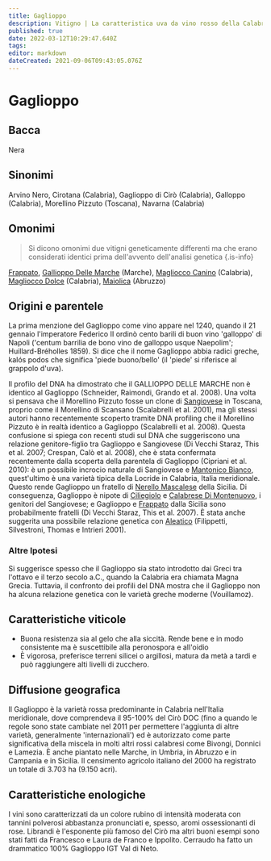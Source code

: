```yaml
---
title: Gaglioppo
description: Vitigno | La caratteristica uva da vino rosso della Calabria
published: true
date: 2022-03-12T10:29:47.640Z
tags: 
editor: markdown
dateCreated: 2021-09-06T09:43:05.076Z
---
```


# Gaglioppo

## Bacca
Nera
## Sinonimi
Arvino Nero, Cirotana (Calabria), Gaglioppo di Cirò (Calabria), Galloppo (Calabria), Morellino Pizzuto (Toscana), Navarna (Calabria)

## Omonimi
> Si dicono omonimi due vitigni geneticamente differenti ma che erano considerati identici prima dell'avvento dell'analisi genetica
{.is-info}

[Frappato](/vitigni/Italia/frappato), [Gallioppo Delle Marche](/vitigni/Italia/gaglioppo-delle-marche) (Marche), [Magliocco Canino](/vitigni/Italia/magliocco-canino) (Calabria), [Magliocco Dolce](/vitigni/Italia/magliocco-dolce) (Calabria), [Maiolica](/vitigni/Italia/maiolica) (Abruzzo)

## Origini e parentele
La prima menzione del Gaglioppo come vino appare nel 1240, quando il 21 gennaio l'imperatore Federico II ordinò cento barili di buon vino 'galloppo' di Napoli ('centum barrilia de bono vino de galloppo usque Naepolim'; Huillard-Bréholles 1859). Si dice che il nome Gaglioppo abbia radici greche, kalós podos che significa 'piede buono/bello' (il 'piede' si riferisce al grappolo d'uva).

Il profilo del DNA ha dimostrato che il GALLIOPPO DELLE MARCHE non è identico al Gaglioppo (Schneider, Raimondi, Grando et al. 2008). Una volta si pensava che il Morellino Pizzuto fosse un clone di [Sangiovese](/vitigni/Italia/sangiovese) in Toscana, proprio come il Morellino di Scansano (Scalabrelli et al. 2001), ma gli stessi autori hanno recentemente scoperto tramite DNA profiling che il Morellino Pizzuto è in realtà identico a Gaglioppo (Scalabrelli et al. 2008). Questa confusione si spiega con recenti studi sul DNA che suggeriscono una relazione genitore-figlio tra Gaglioppo e Sangiovese (Di Vecchi Staraz, This et al. 2007; Crespan, Calò et al. 2008), che è stata confermata recentemente dalla scoperta della parentela di Gaglioppo (Cipriani et al. 2010): è un possibile incrocio naturale di Sangiovese e [Mantonico Bianco](/vitigni/Italia/mantonico-bianco), quest'ultimo è una varietà tipica della Locride in Calabria, Italia meridionale. Questo rende Gaglioppo un fratello di [Nerello Mascalese](/vitigni/Italia/nerello-mascalese.md) della Sicilia. Di conseguenza, Gaglioppo è nipote di [Ciliegiolo](/vitigni/ciliegiolo) e [Calabrese Di Montenuovo](/vitigni/Italia/calabrese-di-montenuovo), i genitori del Sangiovese; e Gaglioppo e [Frappato](/vitigni/frappato) dalla Sicilia sono probabilmente fratelli (Di Vecchi Staraz, This et al. 2007). È stata anche suggerita una possibile relazione genetica con [Aleatico](/vitigni/Italia/aleatico) (Filippetti, Silvestroni, Thomas e Intrieri 2001).

### Altre Ipotesi

Si suggerisce spesso che il Gaglioppo sia stato introdotto dai Greci tra l'ottavo e il terzo secolo a.C., quando la Calabria era chiamata Magna Grecia. Tuttavia, il confronto dei profili del DNA mostra che il Gaglioppo non ha alcuna relazione genetica con le varietà greche moderne (Vouillamoz).

## Caratteristiche viticole
- Buona resistenza sia al gelo che alla siccità. Rende bene e in modo consistente ma è suscettibile alla peronospora e all'oidio 
- È vigorosa, preferisce terreni silicei o argillosi, matura da metà a tardi e può raggiungere alti livelli di zucchero.

## Diffusione geografica
Il Gaglioppo è la varietà rossa predominante in Calabria nell'Italia meridionale, dove comprendeva il 95-100% del Cirò DOC (fino a quando le regole sono state cambiate nel 2011 per permettere l'aggiunta di altre varietà, generalmente 'internazionali') ed è autorizzato come parte significativa della miscela in molti altri rossi calabresi come Bivongi, Donnici e Lamezia. È anche piantato nelle Marche, in Umbria, in Abruzzo e in Campania e in Sicilia. Il censimento agricolo italiano del 2000 ha registrato un totale di 3.703 ha (9.150 acri).

## Caratteristiche enologiche
I vini sono caratterizzati da un colore rubino di intensità moderata con tannini polverosi abbastanza pronunciati e, spesso, aromi ossessionanti di rose. Librandi è l'esponente più famoso del Cirò ma altri buoni esempi sono stati fatti da Francesco e Laura de Franco e Ippolito. Cerraudo ha fatto un drammatico 100% Gaglioppo IGT Val di Neto.